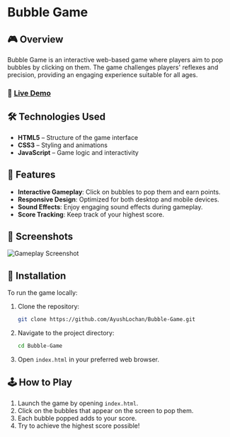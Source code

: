 # Bubble Game

## 🎮 Overview

Bubble Game is an interactive web-based game where players aim to pop bubbles by clicking on them. The game challenges players' reflexes and precision, providing an engaging experience suitable for all ages.

### 🔗 [Live Demo](https://ayushlochan.github.io/Bubble-Game/)

## 🛠️ Technologies Used

* **HTML5** – Structure of the game interface
* **CSS3** – Styling and animations
* **JavaScript** – Game logic and interactivity

## 🚀 Features

* **Interactive Gameplay**: Click on bubbles to pop them and earn points.
* **Responsive Design**: Optimized for both desktop and mobile devices.
* **Sound Effects**: Enjoy engaging sound effects during gameplay.
* **Score Tracking**: Keep track of your highest score.

## 📸 Screenshots

![Gameplay Screenshot](![image](https://github.com/user-attachments/assets/0c06f528-dcbd-4669-ada4-c3793ccf75be))

## 🔧 Installation

To run the game locally:

1. Clone the repository:

   ```bash
   git clone https://github.com/AyushLochan/Bubble-Game.git
   ```

2. Navigate to the project directory:

   ```bash
   cd Bubble-Game
   ```

3. Open `index.html` in your preferred web browser.

## 🕹️ How to Play

1. Launch the game by opening `index.html`.
2. Click on the bubbles that appear on the screen to pop them.
3. Each bubble popped adds to your score.
4. Try to achieve the highest score possible!

